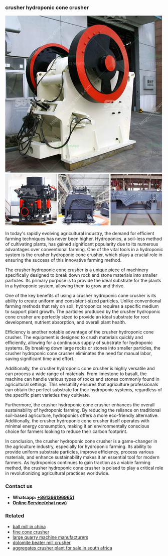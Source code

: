 <h3>crusher hydroponic cone crusher</h3><img src='1704951642.jpg' alt=''><p>In today's rapidly evolving agricultural industry, the demand for efficient farming techniques has never been higher. Hydroponics, a soil-less method of cultivating plants, has gained significant popularity due to its numerous advantages over conventional farming. One of the vital tools in a hydroponic system is the crusher hydroponic cone crusher, which plays a crucial role in ensuring the success of this innovative farming method.</p><p>The crusher hydroponic cone crusher is a unique piece of machinery specifically designed to break down rock and stone materials into smaller particles. Its primary purpose is to provide the ideal substrate for the plants in a hydroponic system, allowing them to grow and thrive.</p><p>One of the key benefits of using a crusher hydroponic cone crusher is its ability to create uniform and consistent-sized particles. Unlike conventional farming methods that rely on soil, hydroponics requires a specific medium to support plant growth. The particles produced by the crusher hydroponic cone crusher are perfectly sized to provide an ideal substrate for root development, nutrient absorption, and overall plant health.</p><p>Efficiency is another notable advantage of the crusher hydroponic cone crusher. The equipment is designed to crush materials quickly and efficiently, allowing for a continuous supply of substrate for hydroponic systems. By breaking down large rocks or stones into smaller particles, the crusher hydroponic cone crusher eliminates the need for manual labor, saving significant time and effort.</p><p>Additionally, the crusher hydroponic cone crusher is highly versatile and can process a wide range of materials. From limestone to basalt, the machine can handle various types of rocks and stones commonly found in agricultural settings. This versatility ensures that agriculture professionals can obtain the perfect substrate for their hydroponic systems, regardless of the specific plant varieties they cultivate.</p><p>Furthermore, the crusher hydroponic cone crusher enhances the overall sustainability of hydroponic farming. By reducing the reliance on traditional soil-based agriculture, hydroponics offers a more eco-friendly alternative. Additionally, the crusher hydroponic cone crusher itself operates with minimal energy consumption, making it an environmentally conscious choice for farmers looking to reduce their carbon footprint.</p><p>In conclusion, the crusher hydroponic cone crusher is a game-changer in the agriculture industry, especially for hydroponic farming. Its ability to provide uniform substrate particles, improve efficiency, process various materials, and enhance sustainability makes it an essential tool for modern farmers. As hydroponics continues to gain traction as a viable farming method, the crusher hydroponic cone crusher is poised to play a critical role in revolutionizing agricultural practices worldwide.</p><h3>Contact us</h3><ul><li><strong>Whatsapp:&nbsp;<a href="https://wa.me/8613661969651">+8613661969651</a></strong></li><li><a href="https://swt.shibang-china.com/?git&amp;zhl&amp;crusher hydroponic cone crusher"><strong>Online Service(chat now)</strong></a></li></ul><h3>Related</h3><ul><li><a href='ball mill in china.md'>ball mill in china</a></li><li><a href='fine cone crusher.md'>fine cone crusher</a></li><li><a href='large quarry machine manufacturers.md'>large quarry machine manufacturers</a></li><li><a href='dolomite beater mill crusher.md'>dolomite beater mill crusher</a></li><li><a href='aggregates crusher plant for sale in south africa.md'>aggregates crusher plant for sale in south africa</a></li></ul>